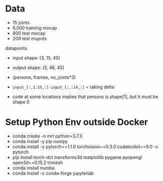 
# Data

- 15 joints
- 6,000 training mocap
- 800 test mocap
- 209 test mupots

datapoints
- input shape: (3, 15, 45)
- output shape: (3, 46, 45)
- (persons, frames, no_joints*3)

- `input_[:,1:15,:]-input_[:,:14,:]` = taking delta
- code at some locations implies that persons is shape[1], but it must be shape 0

# Setup Python Env outside Docker
- conda create -n mrt python=3.7.3 
- conda install -y pip numpy
- conda install -y pytorch==1.1.0 torchvision==0.3.0 cudatoolkit==9.0 -c pytorch
- pip install torch-dct transforms3d matplotlib pygame pyopengl open3d==0.15.2 trimesh
- conda install numba
- conda install -c conda-forge jupyterlab